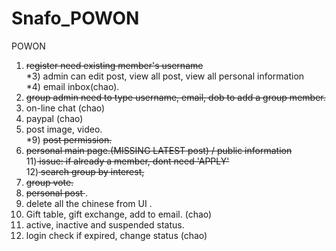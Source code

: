 # Snafo_POWON
POWON

1) <strike>register need existing member's username </strike></br>
*3) admin can edit post, view all post, view all personal information </br>
*4) email inbox(chao).  </br>
5) <strike>group admin need to type username, email, dob to add a group member. </strike> </br>
6) on-line chat (chao) </br>
7) paypal	(chao) </br>
8) post image, video.  </br>
*9) <strike>post permission.  </strike></br>
10) <strike>personal main page.(MISSING LATEST post) / public information </strike> </br>
11)<strike> issue: if already a member, dont need 'APPLY'</strike> </br>
12)<strike> search group by interest, </strike> </br>
13) <strike>group vote. </strike> </br>
14) <strike>personal post </strike>. </br>
15) delete all the chinese from UI .</br>
16) Gift table, gift exchange, add to email. (chao) </br>
17) active, inactive and suspended status.</br>
18) login check if expired, change status (chao)</br>
